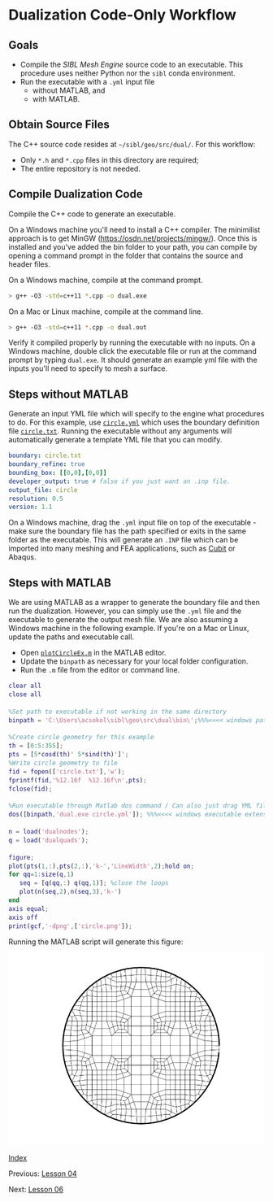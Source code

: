 # Dualization Code-Only Workflow

## Goals

* Compile the *SIBL Mesh Engine* source code to an executable. This procedure uses neither Python nor the `sibl` conda environment.
* Run the executable with a `.yml` input file
  * without MATLAB, and
  * with MATLAB.

## Obtain Source Files

The C++ source code resides at `~/sibl/geo/src/dual/`.  For this workflow:

* Only `*.h` and `*.cpp` files in this directory are required;
* The entire repository is not needed.

## Compile Dualization Code

Compile the C++ code to generate an executable. 

On a Windows machine you'll need to install a C++ compiler. The minimilist approach is to get MinGW (https://osdn.net/projects/mingw/). Once this is installed and you've added the bin folder to your path, you can compile by opening a command prompt in the folder that contains the source and header files.

On a Windows machine, compile at the command prompt.
```bash 
> g++ -O3 -std=c++11 *.cpp -o dual.exe
```  

On a Mac or Linux machine, compile at the command line.
```bash 
> g++ -O3 -std=c++11 *.cpp -o dual.out
```  

Verify it compiled properly by running the executable with no inputs. On a Windows machine, double click the executable file or run at the command prompt by typing `dual.exe`. It should generate an example yml file with the inputs you'll need to specify to mesh a surface.

## Steps without MATLAB

Generate an input YML file which will specify to the engine what procedures to do. For this example, use [`circle.yml`](circle.yml) which uses the boundary definition file [`circle.txt`](circle.txt). Running the executable without any arguments will automatically generate a template YML file that you can modify.

```yml
boundary: circle.txt
boundary_refine: true
bounding_box: [[0,0],[0,0]]
developer_output: true # false if you just want an .inp file.
output_file: circle
resolution: 0.5
version: 1.1
```

On a Windows machine, drag the `.yml` input file on top of the executable - make sure the boundary file has the path specified or exits in the same folder as the executable. This will generate an `.INP` file which can be imported into many meshing and FEA applications, such as [Cubit](https://cubit.sandia.gov/) or Abaqus.

## Steps with MATLAB

We are using MATLAB as a wrapper to generate the boundary file and then run the dualization. However, you can simply use the `.yml` file and the executable to generate the output mesh file. We are also assuming a Windows machine in the following example. If you're on a Mac or Linux, update the paths and executable call.

* Open [`plotCircleEx.m`](plotCircleEx.m) in the MATLAB editor.  
* Update the `binpath` as necessary for your local folder configuration.
* Run the `.m` file from the editor or command line.

```Matlab
clear all
close all

%Set path to executable if not working in the same directory
binpath = 'C:\Users\acsokol\sibl\geo\src\dual\bin\';%%%<<<< windows path, modify as needed

%Create circle geometry for this example
th = [0:5:355];
pts = [5*cosd(th)' 5*sind(th)']';
%Write circle geometry to file
fid = fopen(['circle.txt'],'w');
fprintf(fid,'%12.16f  %12.16f\n',pts);
fclose(fid);

%Run executable through Matlab dos command / Can also just drag YML file onto executable or run from command prompt
dos([binpath,'dual.exe circle.yml']); %%%<<<< windows executable extension .exe, modify as needed

n = load('dualnodes');
q = load('dualquads');

figure;
plot(pts(1,:),pts(2,:),'k-','LineWidth',2);hold on;
for qq=1:size(q,1)
   seq = [q(qq,:) q(qq,1)]; %close the loops
   plot(n(seq,2),n(seq,3),'k-')
end
axis equal;
axis off
print(gcf,'-dpng',['circle.png']);
```

Running the MATLAB script will generate this figure:

![circle_boundary](fig/circle.png)

[Index](README.md)

Previous: [Lesson 04](lesson_04.md)

Next: [Lesson 06](lesson_06.md)
